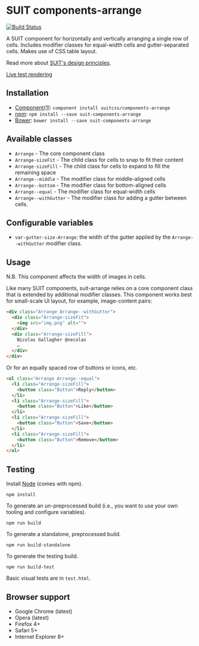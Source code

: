 # SUIT components-arrange

[![Build Status](https://secure.travis-ci.org/suitcss/components-arrange.png?branch=master)](http://travis-ci.org/suitcss/components-arrange)

A SUIT component for horizontally and vertically arranging a single row of
cells. Includes modifier classes for equal-width cells and gutter-separated
cells. Makes use of CSS table layout.

Read more about [SUIT's design principles](https://github.com/suitcss/suit/).

[Live test rendering](http://suitcss.github.io/components-arrange/test.html)

## Installation

* [Component(1)](https://github.com/component/component): `component install suitcss/components-arrange`
* [npm](http://npmjs.org/): `npm install --save suit-components-arrange`
* [Bower](http://bower.io/): `bower install --save suit-components-arrange`

## Available classes

* `Arrange` - The core component class
* `Arrange-sizeFit` - The child class for cells to snap to fit their content
* `Arrange-sizeFill` - The child class for cells to expand to fill the remaining space
* `Arrange--middle` - The modifier class for middle-aligned cells
* `Arrange--bottom` - The modifier class for bottom-aligned cells
* `Arrange--equal` - The modifier class for equal-width cells
* `Arrange--withGutter` - The modifier class for adding a gutter between cells.

## Configurable variables

* `var-gutter-size-Arrange`: the width of the gutter applied by the
  `Arrange--withGutter` modifier class.

## Usage

N.B. This component affects the width of images in cells.

Like many SUIT components, suit-arrange relies on a core component class
that is extended by additional modifier classes. This component works best for
small-scale UI layout, for example, image-content pairs:

```html
<div class="Arrange Arrange--withGutter">
  <div class="Arrange-sizeFit">
    <img src="img.png" alt="">
  </div>
  <div class="Arrange-sizeFill">
    Nicolas Gallagher @necolas
    …
  </div>
</div>
```

Or for an equally spaced row of buttons or icons, etc.

```html
<ul class="Arrange Arrange--equal">
  <li class="Arrange-sizeFill">
    <button class="Button">Reply</button>
  </li>
  <li class="Arrange-sizeFill">
    <button class="Button">Like</button>
  </li>
  <li class="Arrange-sizeFill">
    <button class="Button">Save</button>
  </li>
  <li class="Arrange-sizeFill">
    <button class="Button">Remove</button>
  </li>
</ul>
```

## Testing

Install [Node](http://nodejs.org) (comes with npm).

```
npm install
```

To generate an un-preprocessed build (i.e., you want to use your own tooling and configure variables).

```
npm run build
```

To generate a standalone, preprocessed build.

```
npm run build-standalone
```

To generate the testing build.

```
npm run build-test
```

Basic visual tests are in `test.html`.

## Browser support

* Google Chrome (latest)
* Opera (latest)
* Firefox 4+
* Safari 5+
* Internet Explorer 8+
